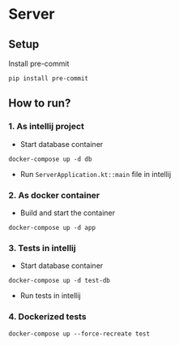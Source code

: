 # Server

## Setup

Install pre-commit

```
pip install pre-commit
```

## How to run?

### 1. As intellij project

- Start database container

```
docker-compose up -d db
```

- Run `ServerApplication.kt::main` file in intellij

### 2. As docker container

- Build and start the container

```
docker-compose up -d app
```

### 3. Tests in intellij

- Start database container

```
docker-compose up -d test-db
```

- Run tests in intellij

### 4. Dockerized tests

```
docker-compose up --force-recreate test
```
